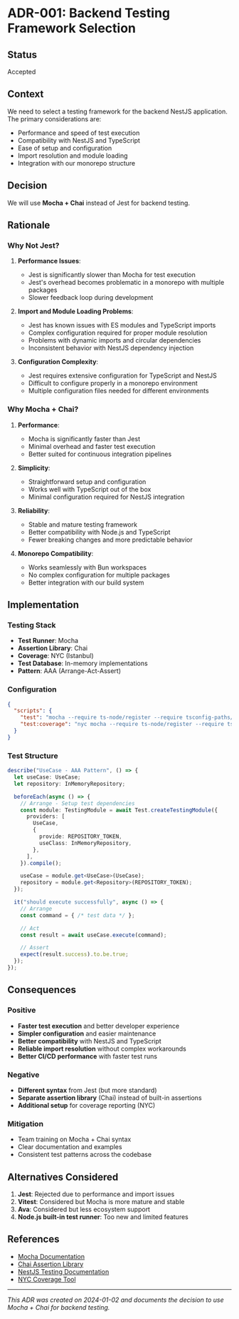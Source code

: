 # ADR-001: Backend Testing Framework Selection

## Status
Accepted

## Context
We need to select a testing framework for the backend NestJS application. The primary considerations are:

- Performance and speed of test execution
- Compatibility with NestJS and TypeScript
- Ease of setup and configuration
- Import resolution and module loading
- Integration with our monorepo structure

## Decision
We will use **Mocha + Chai** instead of Jest for backend testing.

## Rationale

### Why Not Jest?

1. **Performance Issues**:
   - Jest is significantly slower than Mocha for test execution
   - Jest's overhead becomes problematic in a monorepo with multiple packages
   - Slower feedback loop during development

2. **Import and Module Loading Problems**:
   - Jest has known issues with ES modules and TypeScript imports
   - Complex configuration required for proper module resolution
   - Problems with dynamic imports and circular dependencies
   - Inconsistent behavior with NestJS dependency injection

3. **Configuration Complexity**:
   - Jest requires extensive configuration for TypeScript and NestJS
   - Difficult to configure properly in a monorepo environment
   - Multiple configuration files needed for different environments

### Why Mocha + Chai?

1. **Performance**:
   - Mocha is significantly faster than Jest
   - Minimal overhead and faster test execution
   - Better suited for continuous integration pipelines

2. **Simplicity**:
   - Straightforward setup and configuration
   - Works well with TypeScript out of the box
   - Minimal configuration required for NestJS integration

3. **Reliability**:
   - Stable and mature testing framework
   - Better compatibility with Node.js and TypeScript
   - Fewer breaking changes and more predictable behavior

4. **Monorepo Compatibility**:
   - Works seamlessly with Bun workspaces
   - No complex configuration for multiple packages
   - Better integration with our build system

## Implementation

### Testing Stack
- **Test Runner**: Mocha
- **Assertion Library**: Chai
- **Coverage**: NYC (Istanbul)
- **Test Database**: In-memory implementations
- **Pattern**: AAA (Arrange-Act-Assert)

### Configuration
```json
{
  "scripts": {
    "test": "mocha --require ts-node/register --require tsconfig-paths/register --require ./test/setup.ts 'src/**/*.spec.ts' 'test/**/*.spec.ts'",
    "test:coverage": "nyc mocha --require ts-node/register --require tsconfig-paths/register --require ./test/setup.ts 'src/**/*.spec.ts' 'test/**/*.spec.ts'"
  }
}
```

### Test Structure
```typescript
describe("UseCase - AAA Pattern", () => {
  let useCase: UseCase;
  let repository: InMemoryRepository;

  beforeEach(async () => {
    // Arrange - Setup test dependencies
    const module: TestingModule = await Test.createTestingModule({
      providers: [
        UseCase,
        {
          provide: REPOSITORY_TOKEN,
          useClass: InMemoryRepository,
        },
      ],
    }).compile();

    useCase = module.get<UseCase>(UseCase);
    repository = module.get<Repository>(REPOSITORY_TOKEN);
  });

  it("should execute successfully", async () => {
    // Arrange
    const command = { /* test data */ };

    // Act
    const result = await useCase.execute(command);

    // Assert
    expect(result.success).to.be.true;
  });
});
```

## Consequences

### Positive
- **Faster test execution** and better developer experience
- **Simpler configuration** and easier maintenance
- **Better compatibility** with NestJS and TypeScript
- **Reliable import resolution** without complex workarounds
- **Better CI/CD performance** with faster test runs

### Negative
- **Different syntax** from Jest (but more standard)
- **Separate assertion library** (Chai) instead of built-in assertions
- **Additional setup** for coverage reporting (NYC)

### Mitigation
- Team training on Mocha + Chai syntax
- Clear documentation and examples
- Consistent test patterns across the codebase

## Alternatives Considered

1. **Jest**: Rejected due to performance and import issues
2. **Vitest**: Considered but Mocha is more mature and stable
3. **Ava**: Considered but less ecosystem support
4. **Node.js built-in test runner**: Too new and limited features

## References
- [Mocha Documentation](https://mochajs.org/)
- [Chai Assertion Library](https://www.chaijs.com/)
- [NestJS Testing Documentation](https://docs.nestjs.com/fundamentals/testing)
- [NYC Coverage Tool](https://github.com/istanbuljs/nyc)

---

*This ADR was created on 2024-01-02 and documents the decision to use Mocha + Chai for backend testing.*

